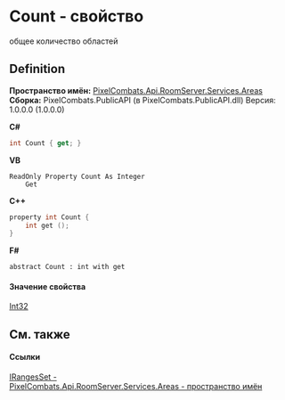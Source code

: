 # Count - свойство


общее количество областей



## Definition
**Пространство имён:** <a href="6bc9ef31-50d8-8455-27b7-3bebd79f746b">PixelCombats.Api.RoomServer.Services.Areas</a>  
**Сборка:** PixelCombats.PublicAPI (в PixelCombats.PublicAPI.dll) Версия: 1.0.0.0 (1.0.0.0)

**C#**
``` C#
int Count { get; }
```
**VB**
``` VB
ReadOnly Property Count As Integer
	Get
```
**C++**
``` C++
property int Count {
	int get ();
}
```
**F#**
``` F#
abstract Count : int with get
```



#### Значение свойства
<a href="https://learn.microsoft.com/dotnet/api/system.int32" target="_blank" rel="noopener noreferrer">Int32</a>

## См. также


#### Ссылки
<a href="4c324702-bbb5-1b7f-4b29-ae97d286640d">IRangesSet - </a>  
<a href="6bc9ef31-50d8-8455-27b7-3bebd79f746b">PixelCombats.Api.RoomServer.Services.Areas - пространство имён</a>  
